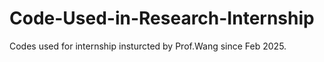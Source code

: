 # Code-Used-in-Research-Internship
Codes used for internship insturcted by Prof.Wang since Feb 2025.
